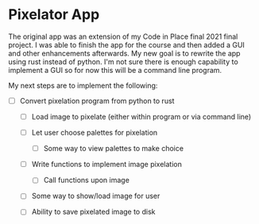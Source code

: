 # Pixelator App

<p>The original app was an extension of my Code in Place final 2021 final project. I was able to finish the app for the course and then added a GUI and other enhancements afterwards.  My new goal is to rewrite the app using rust instead of python.  I'm not sure there is enough capability to implement a GUI so for now this will be a command line program.  
</p>

My next steps are to implement the following:

* [ ] Convert pixelation program from python to rust
    * [ ] Load image to pixelate (either within program or via command line)
    * [ ] Let user choose palettes for pixelation
        * [ ] Some way to view palettes to make choice
    * [ ] Write functions to implement image pixelation
        * [ ] Call functions upon image
    * [ ] Some way to show/load image for user
    * [ ] Ability to save pixelated image to disk

